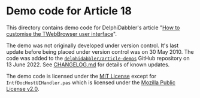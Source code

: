 # Demo code for Article 18

This directory contains demo code for DelphiDabbler's article "[How to customise the TWebBrowser user interface](https://delphidabbler.com/articles/article-18)".

The demo was not originally developed under version control. It's last update before being placed under version control was on 30 May 2010. The code was added to the [`delphidabbler/article-demos`](https://github.com/delphidabbler/article-demos) GitHub repository on 13 June 2022. See [CHANGELOG.md](./CHANGELOG.md) for details of known updates.

The demo code is licensed under the [MIT License](https://github.com/delphidabbler/article-demos/blob/master/LICENSE.md) except for `IntfDocHostUIHandler.pas` which is licensed under the [Mozilla Public License v2.0](https://www.mozilla.org/en-US/MPL/2.0/).
